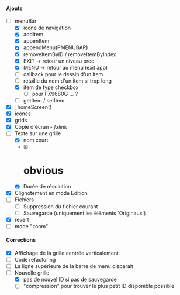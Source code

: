#### Ajouts
- [ ] menuBar
    - [x] icone de navigation
    - [x] addItem
    - [x] appenItem
    - [x] appendMenu(PMENUBAR)
    - [x] removeItemByID / removeItemByIndex
    - [x] EXIT -> retour un niveau prec.
    - [x] MENU -> retour au menu (exit app)
    - [ ] callback pour le dessin d'un item
    - [ ] retaille du nom d'un item si trop long
    - [x] item de type checkbox
        - [ ] pour FX9680G ... ?
    - [ ] getItem / setItem
- [x] _homeScreen()
- [x] icones
- [x] grids
- [x] Copie d'écran - *fxlink*
- [ ] Texte sur une grille
    - [x] nom court
    - [x] # obvious
    - [x] Durée de résolution
- [x] Clignotement en mode Edition    
- [ ] Fichiers
    - [ ] Suppression du fichier courant
    - [ ] Sauvegarde (uniquement les éléments 'Originaux')
- [x] revert
- [ ] mode "zoom"

#### Corrections
- [x] Affichage de la grille centrée verticalement
- [ ] Code refactoring
- [ ] La ligne supérieure de la barre de menu disparait
- [ ] Nouvelle grille
    - [x] pas de nouvel ID si pas de sauvegarde
    - [ ] "compression" pour trouver le plus petit ID disponible possible